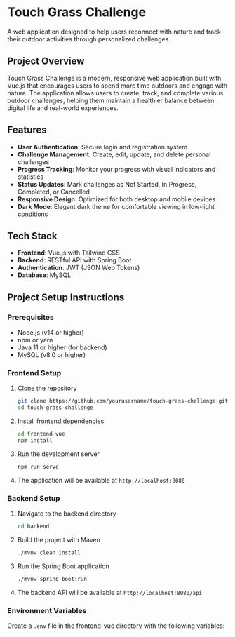 # Touch Grass Challenge

A web application designed to help users reconnect with nature and track their outdoor activities through personalized challenges.

## Project Overview

Touch Grass Challenge is a modern, responsive web application built with Vue.js that encourages users to spend more time outdoors and engage with nature. The application allows users to create, track, and complete various outdoor challenges, helping them maintain a healthier balance between digital life and real-world experiences.

## Features

- **User Authentication**: Secure login and registration system
- **Challenge Management**: Create, edit, update, and delete personal challenges
- **Progress Tracking**: Monitor your progress with visual indicators and statistics
- **Status Updates**: Mark challenges as Not Started, In Progress, Completed, or Cancelled
- **Responsive Design**: Optimized for both desktop and mobile devices
- **Dark Mode**: Elegant dark theme for comfortable viewing in low-light conditions

## Tech Stack

- **Frontend**: Vue.js with Tailwind CSS
- **Backend**: RESTful API with Spring Boot
- **Authentication**: JWT (JSON Web Tokens)
- **Database**: MySQL

## Project Setup Instructions

### Prerequisites

- Node.js (v14 or higher)
- npm or yarn
- Java 11 or higher (for backend)
- MySQL (v8.0 or higher)

### Frontend Setup

1. Clone the repository
   ```bash
   git clone https://github.com/yourusername/touch-grass-challenge.git
   cd touch-grass-challenge
   ```

2. Install frontend dependencies
   ```bash
   cd frontend-vue
   npm install
   ```

3. Run the development server
   ```bash
   npm run serve
   ```

4. The application will be available at `http://localhost:8080`

### Backend Setup

1. Navigate to the backend directory
   ```bash
   cd backend
   ```

2. Build the project with Maven
   ```bash
   ./mvnw clean install
   ```

3. Run the Spring Boot application
   ```bash
   ./mvnw spring-boot:run
   ```

4. The backend API will be available at `http://localhost:8080/api`

### Environment Variables

Create a `.env` file in the frontend-vue directory with the following variables: